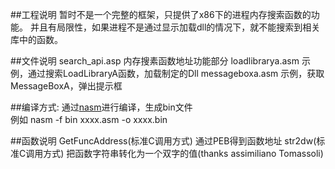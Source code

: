 ##工程说明
	暂时不是一个完整的框架，只提供了x86下的进程内存搜索函数的功能。
	并且有局限性，如果进程不是通过显示加载dll的情况下，就不能搜索到相关库中的函数。

##文件说明
	search_api.asp		内存搜素函数地址功能部分
	loadlibrarya.asm	示例，通过搜索LoadLibraryA函数，加载制定的Dll
	messageboxa.asm		示例，获取MessageBoxA，弹出提示框

##编译方式:
	通过[nasm](http://www.nasm.us)进行编译，生成bin文件<br/>
	例如 nasm -f bin xxxx.asm -o xxxx.bin

##函数说明
	GetFuncAddress(标准C调用方式)		通过PEB得到函数地址
	str2dw(标准C调用方式)				把函数字符串转化为一个双字的值(thanks assimiliano Tomassoli)	

